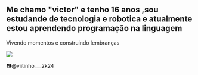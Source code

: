 ## Me chamo "victor" e tenho 16 anos ,sou estudande de tecnologia e robotica e atualmente estou aprendendo programação na linguagem 


Vivendo momentos e construindo lembranças

![](https://media1.tenor.com/m/dvSXzZulB0sAAAAC/thumbs-up-wink.gif) 


📷@viitinho___2k24
